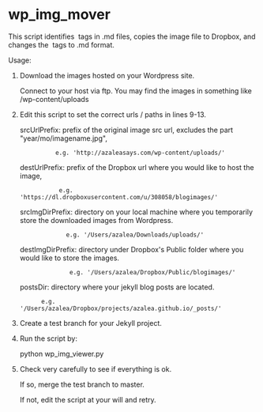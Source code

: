 wp_img_mover
============

This script identifies <img> tags in .md files, copies the image file to Dropbox, and changes the <img> tags to .md format. 


Usage: 

1. Download the images hosted on your Wordpress site. 

   Connect to your host via ftp. You may find the images in something like /wp-content/uploads 


2. Edit this script to set the correct urls / paths in lines 9-13. 

   srcUrlPrefix: prefix of the original image src url, excludes the part "year/mo/imagename.jpg", 

                 e.g. 'http://azaleasays.com/wp-content/uploads/' 

   destUrlPrefix: prefix of the Dropbox url where you would like to host the image, 

                  e.g. 'https://dl.dropboxusercontent.com/u/308058/blogimages/'

   srcImgDirPrefix: directory on your local machine where you temporarily store the downloaded images from Wordpress. 

                    e.g. '/Users/azalea/Downloads/uploads/'

   destImgDirPrefix: directory under Dropbox's Public folder where you would like to store the images. 

                     e.g. '/Users/azalea/Dropbox/Public/blogimages/'

   postsDir: directory where your jekyll blog posts are located. 

             e.g. '/Users/azalea/Dropbox/projects/azalea.github.io/_posts/' 


3. Create a test branch for your Jekyll project. 
 

4. Run the script by: 

      python wp_img_viewer.py 
 

5. Check very carefully to see if everything is ok. 

   If so, merge the test branch to master. 

   If not, edit the script at your will and retry.

